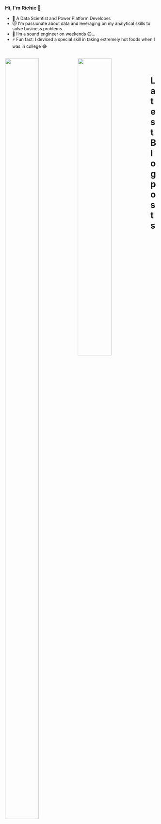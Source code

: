 ### Hi, I'm Richie 👋
- 🥅 A Data Scientist and Power Platform Developer. 
- 😻 I'm passionate about data and leveraging on my analytical skills to solve business problems.
- 👯 I’m a sound engineer on weekends 😉...
- ⚡ Fun fact: I deviced a special skill in taking extremely hot foods when I was in college 😂
<br>

<img align="left" width="47%" height="80%" src="https://github-readme-stats.vercel.app/api?username=rkadey&show_icons=true"/>
<img align="left" width="47%" height="50%" src="https://github-readme-stats.vercel.app/api/top-langs/?username=rkadey&layout=compact"/>

<br>

# Latest Blog posts
<!-- BLOG-POST-LIST:START -->
<!-- BLOG-POST-LIST:END -->
